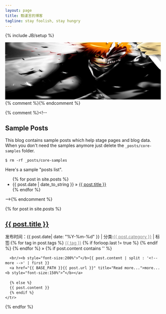 ```yaml
---
layout: page
title: 甄谨言的博客
tagline: stay foolish, stay hungry
---
```

{% include JB/setup %}

<section role="banner">
  <img src="/images/banner.jpg" />
</section>
{% comment %}<!--
这是一个开放的个人主页，如果您对网页设计有什么想法，欢迎留言^_^。（点击"[Feedback](https://github.com/Adominick/Feedback/issues/new)”按钮）

<form action="https://github.com/Adominick/Feedback/issues/new" align="right" target="_blank">
    <input class="btn" type="submit" value="Feedback">
</form>
-->{% endcomment %}

{% comment %}<!--
  ## Sample Posts

This blog contains sample posts which help stage pages and blog data.
When you don't need the samples anymore just delete the `_posts/core-samples` folder.


    $ rm -rf _posts/core-samples


Here's a sample "posts list".

<ul class="posts">
  {% for post in site.posts %}
    <li><span>{{ post.date | date_to_string }}</span> &raquo; <a href="{{ BASE_PATH }}{{ post.url }}">{{ post.title }}</a></li>
  {% endfor %}
</ul>
-->{% endcomment %}



  {% for post in site.posts %}
  <table>
      <tr>
       <a href="{{ BASE_PATH }}{{ post.url }}"><h2>{{ post.title }}</h2></a>
       <span>发布时间：{{ post.date| date: "%Y-%m-%d" }} | 分类:<a href="{{ BASE_PATH }}/categories.html" style="color:grey">{{ post.category }}</a> | 标签:{% for tag in post.tags %} <a href="{{ BASE_PATH }}/tags.html" style="color:grey">{{ tag }}</a> {% if forloop.last != true %} {% endif %} {% endfor %}
      &raquo;</span>
      {% if post.content contains '<!-- more -->' %}
      
      <br/><b style="font-size:200%">“</b>{{ post.content | split : '<!-- more -->' | first }}
      <a href="{{ BASE_PATH }}{{ post.url }}" title="Read more...">more...<b style="font-size:150%">”</b></a>
      
      {% else %}
      {{ post.content }}
      {% endif %}
    </tr>
  {% endfor %}
</table>
